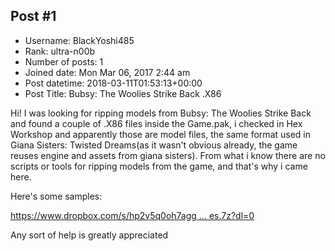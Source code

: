 ## Post #1
- Username: BlackYoshi485
- Rank: ultra-n00b
- Number of posts: 1
- Joined date: Mon Mar 06, 2017 2:44 am
- Post datetime: 2018-03-11T01:53:13+00:00
- Post Title: Bubsy: The Woolies Strike Back .X86

Hi! I was looking for ripping models from Bubsy: The Woolies Strike Back and found a couple of .X86 files inside the Game.pak, i checked in Hex Workshop and apparently those are model files, the same format used in Giana Sisters: Twisted Dreams(as it wasn't obvious already, the game reuses engine and assets from giana sisters). From what i know there are no scripts or tools for ripping models from the game, and that's why i came here.

Here's some samples:

[https://www.dropbox.com/s/hp2v5q0oh7agg ... es.7z?dl=0](https://www.dropbox.com/s/hp2v5q0oh7agg6p/samples.7z?dl=0)

Any sort of help is greatly appreciated
